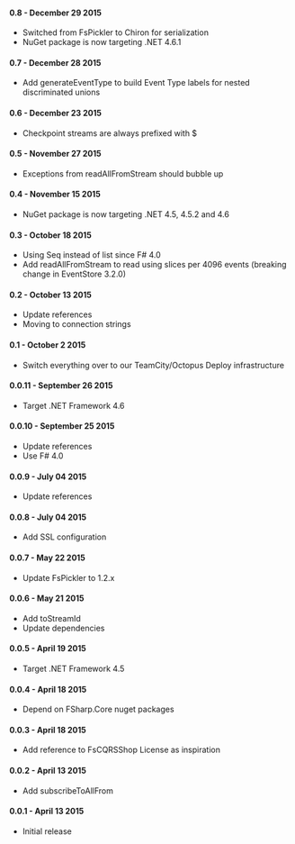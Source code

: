 #### 0.8 - December 29 2015
* Switched from FsPickler to Chiron for serialization
* NuGet package is now targeting .NET 4.6.1

#### 0.7 - December 28 2015
* Add generateEventType to build Event Type labels for nested discriminated unions

#### 0.6 - December 23 2015
* Checkpoint streams are always prefixed with $

#### 0.5 - November 27 2015
* Exceptions from readAllFromStream should bubble up

#### 0.4 - November 15 2015
* NuGet package is now targeting .NET 4.5, 4.5.2 and 4.6

#### 0.3 - October 18 2015
* Using Seq instead of list since F# 4.0
* Add readAllFromStream to read using slices per 4096 events (breaking change in EventStore 3.2.0)

#### 0.2 - October 13 2015
* Update references
* Moving to connection strings

#### 0.1 - October 2 2015
* Switch everything over to our TeamCity/Octopus Deploy infrastructure

#### 0.0.11 - September 26 2015
* Target .NET Framework 4.6

#### 0.0.10 - September 25 2015
* Update references
* Use F# 4.0

#### 0.0.9 - July 04 2015
* Update references

#### 0.0.8 - July 04 2015
* Add SSL configuration

#### 0.0.7 - May 22 2015
* Update FsPickler to 1.2.x

#### 0.0.6 - May 21 2015
* Add toStreamId
* Update dependencies

#### 0.0.5 - April 19 2015
* Target .NET Framework 4.5

#### 0.0.4 - April 18 2015
* Depend on FSharp.Core nuget packages

#### 0.0.3 - April 18 2015
* Add reference to FsCQRSShop License as inspiration

#### 0.0.2 - April 13 2015
* Add subscribeToAllFrom

#### 0.0.1 - April 13 2015
* Initial release
